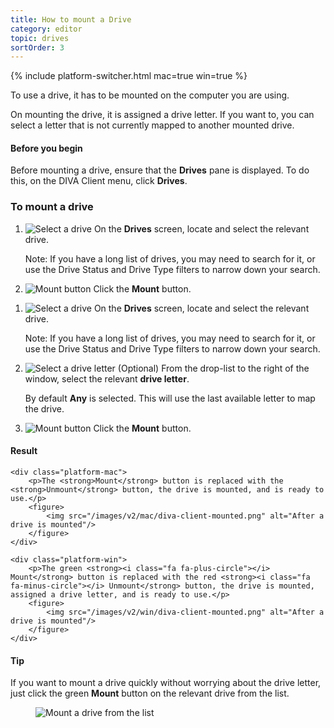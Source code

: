 ```yaml
---
title: How to mount a Drive
category: editor
topic: drives
sortOrder: 3
---
```


{% include platform-switcher.html mac=true win=true %}

To use a drive, it has to be mounted on the computer you are using.

<div class="platform-win">
	<p>
		On mounting the drive, it is assigned a drive letter.
		If you want to, you can select a letter that is not currently mapped to another mounted drive.
	</p>
</div>

<div class="note note--collapse">
	<h4 class="note__title"><i class="fa fa-hand-stop-o"></i> Before you begin</h4>
	<div class="note__body">
		<p>Before mounting a drive, ensure that the <strong>Drives</strong> pane is displayed. To do this, on the DIVA Client menu, click <strong>Drives</strong>.</p>
	</div>
</div>

### To mount a drive

<ol class="platform-mac">
	<li>
		<img src="/images/v2/mac/diva-client-mount-select-drive.png" alt="Select a drive"/>
		On the <strong>Drives</strong> screen, locate and select the relevant drive.
		<p class="text-muted">Note: If you have a long list of drives, you may need to search for it, or use the Drive Status and Drive Type filters to narrow down your search.</p>
	</li>
	<li>
		<img src="/images/v2/mac/diva-client-mount-button.png" alt="Mount button"/>
		Click the <strong>Mount</strong> button.
	</li>
</ol>

<ol class="platform-win">
	<li>
		<img src="/images/v2/win/diva-client-mount-select-drive.png" alt="Select a drive"/>
		On the <strong>Drives</strong> screen, locate and select the relevant drive.
		<p class="text-muted">Note: If you have a long list of drives, you may need to search for it, or use the Drive Status and Drive Type filters to narrow down your search.</p>
	</li>
	<li>
		<img src="/images/v2/win/diva-client-mount-select-drive-letter.png" alt="Select a drive letter"/>
		(Optional) From the drop-list to the right of the window, select the relevant <strong>drive letter</strong>.
		<p>By default <strong>Any</strong> is selected. This will use the last available letter to map the drive.</p>
	</li>
	<li>
		<img src="/images/v2/win/diva-client-mount-button.png" alt="Mount button"/>
		Click the <strong><i class="fa fa-plus-circle"></i> Mount</strong> button.
	</li>
</ol>

<div class="note note--success">
	<h4 class="note__title"><i class="fa fa-check-circle"></i> Result</h4>

	<div class="platform-mac">
		<p>The <strong>Mount</strong> button is replaced with the <strong>Unmount</strong> button, the drive is mounted, and is ready to use.</p>
		<figure>
			<img src="/images/v2/mac/diva-client-mounted.png" alt="After a drive is mounted"/>
		</figure>
	</div>

	<div class="platform-win">
		<p>The green <strong><i class="fa fa-plus-circle"></i> Mount</strong> button is replaced with the red <strong><i class="fa fa-minus-circle"></i> Unmount</strong> button, the drive is mounted, assigned a drive letter, and is ready to use.</p>
		<figure>
			<img src="/images/v2/win/diva-client-mounted.png" alt="After a drive is mounted"/>
		</figure>
	</div>
</div>

<div class="note note--info platform-win">
	<h4 class="note__title"><i class="fa fa-lightbulb-o"></i> Tip</h4>
	<div class="note-body">
		<p>If you want to mount a drive quickly without worrying about the drive letter, just click the green <strong><i class="fa fa-plus-circle"></i> Mount</strong> button on the relevant drive from the list.</p>
		<figure>
			<img src="/images/v2/win/diva-client-mount-from-list.png" alt="Mount a drive from the list"/>
		</figure>
	</div>
</div>

